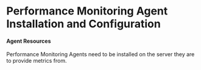 # Performance Monitoring Agent Installation and Configuration

#### Agent Resources <a href="#performancemonitoringagentinstallationandconfiguration-agentresources" id="performancemonitoringagentinstallationandconfiguration-agentresources"></a>

Performance Monitoring Agents need to be installed on the server they are to provide metrics from.
